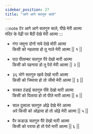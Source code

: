 ```yaml
---
sidebar_position: 27
title: "आगे आगे सतगुरु चाले"
---
```


:::note टेर
आगे आगे सतगुरु चाले, पीछे मेरी आत्मा <br/>
मंदिर के पेढ़ी पर बैठी देखे मेरी आत्मा
:::

- गंगा जमुना दोनों नावे देखे मोरी आत्मा <br/>
  किसी को नहलाया हो तू नाले मेरी आत्मा || १ ||

- पाठ पीताम्बर सतगुरु पैरे देखो मारी आत्मा <br/>
  किसी को पहनाया हो तू पेरो मेरी आत्मा || २ ||

- ३६ भोगे सतगुरु खावे देखो मारी आत्मा <br/>
  किसी को जिमाया हो तो जीमो मेरी आत्मा || ३ ||

- सरबत ठंडाई सतगुरु पीवे देखो मारी आत्मा <br/>
  किसी को पिलाया हो तो पीले मारी आत्मा || ४ ||

- साल दुसाला सतगुरु ओढ़े देखे मेरे आत्मा <br/>
  अरे किसी को ओढ़ाया हो तो ओढ़े मेरी आत्मा || ५ ||

- पैर कडाऊ सतगुरु पैरे देखो मारी आत्मा <br/>
  किसी को पराया हो तो पेरो मारी आत्मा || ६ ||
